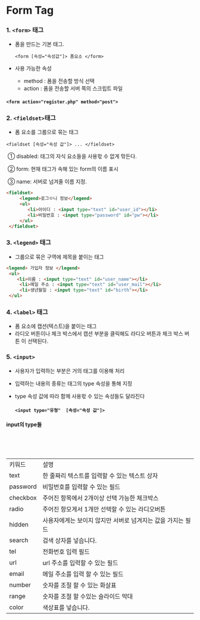 # Form Tag



### 1. `<form>` 태그

- 폼을 만드는 기본 태그. 

  `<form [속성="속성값"]> 폼요소 </form>`

- 사용 가능한 속성

  - method : 폼을 전송할 방식 선택
  - action : 폼을 전송할 서버 쪽의 스크립트 파일

#### `<form action="register.php" method="post">`



### 2. `<fieldset>`태그

- 폼 요소를 그룹으로 묶는 태그

 `<fieldset [속성="속성 값"]> ... </fieldset>`

​	① disabled:  태그의 자식 요소들을 사용핛 수 없게 맊든다. 

​	② form: 현재  태그가 속해 있는 form의 이름 표시 

​	③ name: 서버로 넘겨줄 이름 지정.

``` html
<fieldset>
	 <legend>로그ㅇ니 정보</legend>
	 <ul>
 		<li>아이디 : <input type="text" id="user_id"></li>
 		<li>비밀번호 : <input type="password" id="pw"></li>
	 </ul>
 </fieldset>
```







### 3. `<legend>` 태그

- 그룹으로 묶은 구역에 제목을 붙이는 태그

```html
<legend> 가입자 정보 </legend>
 <ul>
 	<li>이름 : <input type="text" id="user_name"></li>
	 <li>메일 주소 : <input type="text" id="user_mail"></li>
	 <li>생년월일 : <input type="text" id="birth"></li>
 </ul>
```





### 4. `<label>` 태그

- 폼 요소에 캡션(텍스트)을 붙이는 태그 
- 라디오 버튼이나 체크 박스에서 캡션 부분을 클릭해도 라디오 버튼과 체크 박스 버튼 이 선택된다.





### 5. `<input>`

- 사용자가 입력하는 부분은 거의  태그를 이용해 처리 

- 입력하는 내용의 종류는  태그의 type 속성을 통해 지정 

- type 속성 값에 따라 함께 사용핛 수 있는 속성들도 달라진다

  #### `<input type="유형"  [속성="속성 값"]>`



#### input의 type들 

<table>
    <tr>
    	<td>키워드</td>
        <td>설명</td>
    </tr>
    <tr>
    	<td>text</td>
        <td>한 줄짜리 텍스트를 입력할 수 있는 텍스트 상자</td>
    </tr>
     <tr>
    	<td>password</td>
        <td>비밀번호를 입력할 수 있는 필드</td>
    </tr>
    <tr>
    	<td>checkbox</td>
        <td>주어진 항목에서 2개이상 선택 가능한 체크박스</td>
    </tr>
    <tr>
    	<td>radio</td>
        <td>주어진 항모게서 1개만 선택할 수 있는 라디오버튼</td>
    </tr>
        <tr>
    	<td>hidden</td>
        <td>사용자에게는 보이지 않지만 서버로 넘겨지는 값을 가지는 필드</td>
    </tr>
        <tr>
    	<td>search</td>
        <td>검색 상자를 넣습니다.</td>
    </tr>
        <tr>
    	<td>tel</td>
        <td>전화번호 입력 필드</td>
    </tr>
        <tr>
    	<td>url</td>
        <td>url 주소를 입력할 수 있는 필드</td>
    </tr>
        <tr>
    	<td>email</td>
        <td>메일 주소를 입력 할 수 있는 필드</td>
    </tr>
        <tr>
    	<td>number</td>
        <td>숫자를 조절 할 수 있는 화살표</td>
    </tr>
        <tr>
    	<td>range</td>
        <td>숫자를 조절 할 수있는 슬라이드 막대</td>
    </tr>
        <tr>
    	<td>color</td>
        <td>색상표를 넣습니다.</td>

​    

​    


  




















